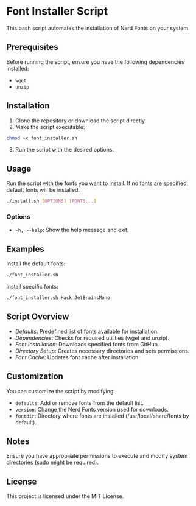# Font Installer Script

This bash script automates the installation of Nerd Fonts on your system.

## Prerequisites

Before running the script, ensure you have the following dependencies installed:

- `wget`
- `unzip`

## Installation

1. Clone the repository or download the script directly.
2. Make the script executable:

```bash
chmod +x font_installer.sh
```

3. Run the script with the desired options.

## Usage

Run the script with the fonts you want to install. If no fonts are specified, default fonts will be installed.

```bash
./install.sh [OPTIONS] [FONTS...]
```

### Options

- `-h, --help`: Show the help message and exit.

## Examples

Install the default fonts:

```bash
./font_installer.sh
```

Install specific fonts:

```bash
./font_installer.sh Hack JetBrainsMono
```

## Script Overview

- _Defaults_: Predefined list of fonts available for installation.
- _Dependencies_: Checks for required utilities (wget and unzip).
- _Font Installation_: Downloads specified fonts from GitHub.
- _Directory Setup_: Creates necessary directories and sets permissions.
- _Font Cache_: Updates font cache after installation.

## Customization

You can customize the script by modifying:

- `defaults`: Add or remove fonts from the default list.
- `version`: Change the Nerd Fonts version used for downloads.
- `fontdir`: Directory where fonts are installed (/usr/local/share/fonts by default).

## Notes

Ensure you have appropriate permissions to execute and modify system directories (sudo might be required).

## License

This project is licensed under the MIT License.
